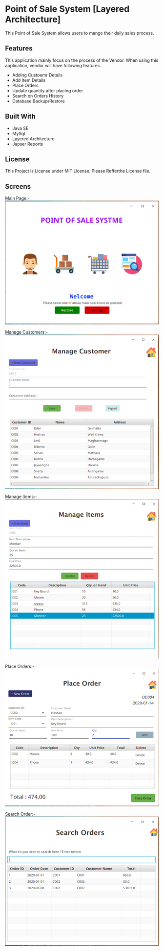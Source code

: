 # Point of Sale System [Layered Architecture]

This Point of Sale System allows users to mange their daily sales process. 

## Features
This application mainly focus on the process of the Vendor. When using this application, vendor will have following features.
  * Adding Custoemr Details
  * Add Item Details
  * Place Orders
  * Update quantity after placing order
  * Search on Orders History
  * Database Backup/Restore 

  
## Built With
* Java SE 
* MySql
* Layered Architecture
* Japser Reports


## License
This Project is License under MIT License. Please Refferthe License file. 

## Screens 

Main Page:-
![MainUI](resources/screenshots/MainPage.png)

Manage Customers:-
![MainUI](resources/screenshots/Users.png)


Manage Items:-
![MainUI](resources/screenshots/item.png)

Place Orders:-
![MainUI](resources/screenshots/placeOrder.png)

Search Order:-
![MainUI](resources/screenshots/searchOrder.png)